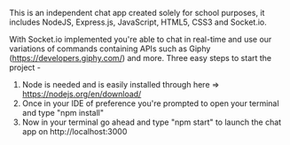 This is an independent chat app created solely for school purposes, it includes NodeJS, Express.js, JavaScript, HTML5, CSS3 and Socket.io.

With Socket.io implemented you're able to chat in real-time and use our variations of commands containing APIs such as Giphy (https://developers.giphy.com/) and more.
Three easy steps to start the project -

1. Node is needed and is easily installed through here => https://nodejs.org/en/download/
2. Once in your IDE of preference you're prompted to open your terminal and type "npm install"
3. Now in your terminal go ahead and type "npm start" to launch the chat app on http://localhost:3000
